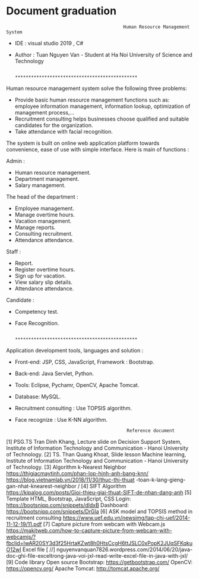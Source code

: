 # Document graduation

                                                Human Resource Management System
 - IDE : visual studio 2019 , C#
 - Author : Tuan Nguyen Van - Student at Ha Noi University of Science and Technology
 
                                    **********************************************

Human resource management system solve the following three problems:
- Provide basic human resource management functions such as:
employee information management, information lookup, optimization of management process,...
- Recruitment consulting helps businesses choose qualified and suitable candidates for the organization.
- Take attendance with facial recognition.

The system is built on online web application platform towards convenience, ease of use with simple interface. Here is main of functions :

Admin :
- Human resource management.
- Department management.
- Salary management.

The head of the department :
- Employee management.
- Manage overtime hours.
- Vacation management.
- Manage reports.
- Consulting recruitment.
- Attendance attendance.

Staff :
- Report.
- Register overtime hours.
- Sign up for vacation.
- View salary slip details.
- Attendance attendance.

Candidate :
- Competency test.
- Face Recognition.

                                    **********************************************
Application development tools, languages and solution :
- Front-end: JSP, CSS, JavaScript, Framework : Bootstrap.
- Back-end: Java Servlet, Python.
- Tools: Eclipse, Pychamr, OpenCV, Apache Tomcat.
- Database: MySQL.
- Recruitment consulting : Use TOPSIS algorithm.
- Face recognize : Use K-NN algorithm.

                                                Reference document

[1] PSG.TS Tran Dinh Khang, Lecture slide on Decision Support System, Institute of Information
Technology and Communication - Hanoi University of Technology.
[2] TS. Than Quang Khoat, Slide lesson Machine learning, Institute of Information Technology
and Communication - Hanoi University of Technology.
[3] Algorithm k-Nearest Neighbor
https://thigiacmaytinh.com/phan-lop-hinh-anh-bang-knn/
https://blog.vietnamlab.vn/2018/11/30/thuc-thi-thuat -toan-k-lang-gieng-gan-nhat-knearest-neighbor /
[4] SIFT Algorithm
https://kipalog.com/posts/Gioi-thieu-giai-thuat-SIFT-de-nhan-dang-anh
[5] Template HTML, Bootstrap, JavaScript, CSS
Login: https://bootsnipp.com/snippets/dldxB
Dashboard: https://bootsnipp.com/snippets/DrGla
[6] ASK model and TOPSIS method in recruitment consulting
https://www.uef.edu.vn/newsimg/tap-chi-uef/2014-11-12-19/11.pdf
[7] Capture picture from webcam with Webcam.js
https://makitweb.com/how-to-capture-picture-from-webcam-with-webcamjs/?fbclid=IwAR20SY3d3f25HrtaKZwt8h0HtsCcgH6ttJSLC0xPopK2JUqSFKqkuO12wI
Excel file [
//] nguyenvanquan7826.wordpress.com/2014/06/20/java-doc-ghi-file-exceltrong-java-voi-jxl-read-write-excel-file-in-java-with-jxl/
[9] Code library Open source
Bootstrap: https://getbootstrap.com/
OpenCV: https://opencv.org/
Apache Tomcat: http://tomcat.apache.org/
